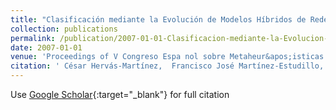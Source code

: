 ```yaml
---
title: "Clasificación mediante la Evolución de Modelos Híbridos de Redes Neuronales"
collection: publications
permalink: /publication/2007-01-01-Clasificacion-mediante-la-Evolucion-de-Modelos-Hibridos-de-Redes-Neuronales
date: 2007-01-01
venue: 'Proceedings of V Congreso Espa nol sobre Metaheur&apos;isticas and Algoritmos Evolutivos y Bioinspirados (MAEB07)'
citation: ' César Hervás-Martínez,  Francisco José Martínez-Estudillo,  Pedro Antonio Gutiérrez,  Juan Carlos Fernández,  Antonio Tallón-Ballesteros, &quot;Clasificación mediante la Evolución de Modelos Híbridos de Redes Neuronales.&quot; Proceedings of V Congreso Espa nol sobre Metaheur&amp;apos;isticas and Algoritmos Evolutivos y Bioinspirados (MAEB07), 2007, pp. 77--84.'
---
```

Use [Google Scholar](https://scholar.google.com/scholar?q=Clasificaci&#x27;on+mediante+la+Evoluci&#x27;on+de+Modelos+H&#x27;ibridos+de+Redes+Neuronales){:target="_blank"} for full citation